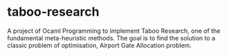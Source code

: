 # taboo-research
A project of Ocaml Programming to implement Taboo Research, one of the fundamental meta-heuristic methods. The goal is to find the solution to a classic problem of optimisation, Airport Gate Allocation problem.
